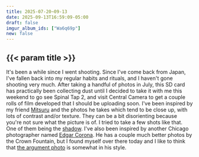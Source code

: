 ```yaml
---
title: 2025-07-20~09-13
date: 2025-09-13T16:59:09-05:00
draft: false
imgur_album_ids: ["Wa6q69p"]
new: false
---
```


<h2 id="title">{{< param title >}}</h2>

It's been a while since I went shooting. Since I've come back from Japan, I've fallen back into my regular habits and rituals, and I haven't gone shooting very much. After taking a handful of photos in July, this SD card has practically been collecting dust until I decided to take it with me this weekend to go see Spinal Tap 2, and visit Central Camera to get a couple rolls of film developed that I should be uploading soon.
I've been inspired by my friend <a href="https://www.instagram.com/cicada1031/">Mitsuru</a> and the photos he takes which tend to be close up, with lots of contrast and/or texture. They can be a bit disorienting because you're not sure what the picture is of. I tried to take a few shots like that. One of them being the <a href="#shadow.webp">shadow</a>. I've also been inspired by another Chicago photographer named <a href="https://www.instagram.com/edgar.creative/">Edgar Corona</a>. He has a couple much better photos by the Crown Fountain, but I found myself over there today and I like to think that <a href="#argument.webp">the argument photo</a> is somewhat in his style.
